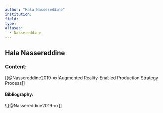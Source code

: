 ```yaml
---
author: "Hala Nassereddine"
institution:
field:
type:
aliases:
  - Nassereddine
---
```


## Hala Nassereddine

### Content:
[[@Nassereddine2019-ox|Augmented Reality-Enabled Production Strategy Process]]

#### Bibliography:

![[@Nassereddine2019-ox]]